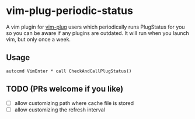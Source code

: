 # vim-plug-periodic-status

A vim plugin for [vim-plug](https://github.com/junegunn/vim-plug) users which periodically runs PlugStatus for you so you can be aware if any plugins are outdated. It will run when you launch vim, but only once a week.

## Usage

```vim
autocmd VimEnter * call CheckAndCallPlugStatus()
```

## TODO (PRs welcome if you like)

- [ ] allow customizing path where cache file is stored
- [ ] allow customizing the refresh interval

